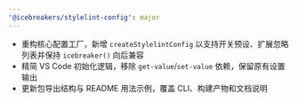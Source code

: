 ```yaml
---
'@icebreakers/stylelint-config': major
---
```


- 重构核心配置工厂，新增 `createStylelintConfig` 以支持开关预设、扩展忽略列表并保持 `icebreaker()` 向后兼容
- 精简 VS Code 初始化逻辑，移除 `get-value`/`set-value` 依赖，保留原有设置输出
- 更新包导出结构与 README 用法示例，覆盖 CLI、构建产物和文档说明
